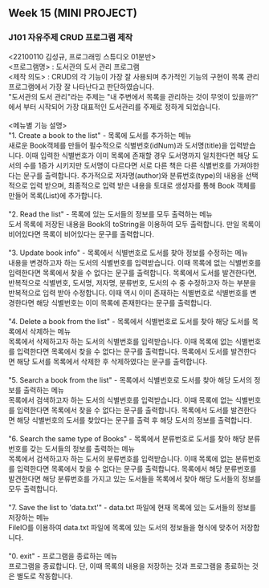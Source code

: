## Week 15 (MINI PROJECT)

### J101 자유주제 CRUD 프로그램 제작
<22100110 김성규, 프로그래밍 스튜디오 01분반><br>
<프로그램명> : 도서관의 도서 관리 프로그램<br>
<제작 의도> : CRUD의 각 기능이 가장 잘 사용되며 추가적인 기능의 구현이 목록 관리 프로그램에서 가장 잘 나타난다고 판단하였습니다.<br>
"도서관의 도서 관리"라는 주제는 "내 주변에서 목록을 관리하는 것이 무엇이 있을까?" 에서 부터 시작되어 가장 대표적인 도서관리를 주제로 정하게 되었습니다.<br><br>
<메뉴별 기능 설명><br>
"1. Create a book to the list" - 목록에 도서를 추가하는 메뉴<br>
새로운 Book객체를 만들어 필수적으로 식별번호(idNum)과 도서명(title)을 입력받습니다. 이때 입력한 식별번호가 이미 목록에 존재할 경우 도서명까지 일치한다면 해당 도서의 수를 1증가 시키지만 
도서명이 다르다면 서로 다른 책은 다른 식별번호를 가져야한다는 문구를 출력합니다. 추가적으로 저자명(author)와 분류번호(type)의 내용을 선택적으로 입력 받으며, 
최종적으로 입력 받은 내용을 토대로 생성자를 통해 Book 객체를 만들어 목록(List<Book>)에 추가합니다. <br><br>
"2. Read the list" - 목록에 있는 도서들의 정보를 모두 출력하는 메뉴<br>
도서 목록에 저장된 내용을 Book의 toString을 이용하여 모두 출력합니다. 만일 목록이 비어있다면 목록이 비어있다는 문구를 출력합니다.<br><br>
"3. Update book info" - 목록에서 식별번호로 도서를 찾아 정보를 수정하는 메뉴<br>
내용을 변경하고자 하는 도서의 식별번호를 입력받습니다. 이때 목록에 없는 식별번호를 입력한다면 목록에서 찾을 수 없다는 문구를 출력합니다.
목록에서 도서를 발견한다면, 반복적으로 식별번호, 도서명, 저자명, 분류번호, 도서의 수 중 수정하고자 하는 부분을 반복적으로 입력 받아 수정합니다.
이때 역시 이미 존재하는 식별번호로 식별번호를 변경한다면 해당 식별번호는 이미 목록에 존재한다는 문구를 출력합니다.<br><br>
"4. Delete a book from the list" - 목록에서 식별번호로 도서를 찾아 해당 도서를 목록에서 삭제하는 메뉴<br>
목록에서 삭제하고자 하는 도서의 식별번호를 입력받습니다. 이때 목록에 없는 식별번호를 입력한다면 목록에서 찾을 수 없다는 문구를 출력합니다.
목록에서 도서를 발견한다면 해당 도서를 목록에서 삭제한 후 삭제하였다는 문구를 출력합니다.<br><br>
"5. Search a book from the list" - 목록에서 식별번호로 도서를 찾아 해당 도서의 정보를 출력하는 메뉴<br>
목록에서 검색하고자 하는 도서의 식별번호를 입력받습니다. 이때 목록에 없는 식별번호를 입력한다면 목록에서 찾을 수 없다는 문구를 출력합니다.
목록에서 도서를 발견한다면 해당 식별번호의 도서를 찾았다는 문구를 출력 후 해당 도서의 정보를 출력합니다.<br><br>
"6. Search the same type of Books" - 목록에서 분류번호로 도서를 찾아 해당 분류번호를 갖는 도서들의 정보를 출력하는 메뉴<br>
목록에서 검색하고자 하는 도서의 분류번호를 입력받습니다. 이때 목록에 없는 분류번호를 입력한다면 목록에서 찾을 수 없다는 문구를 출력합니다.
목록에서 해당 분류번호를 발견한다면 해당 분류번호를 가지고 있는 도서들을 목록에서 찾아 해당 도서들의 정보를 모두 출력합니다.<br><br>
"7. Save the list to 'data.txt'" - data.txt 파일에 현재 목록에 있는 도서들의 정보를 저장하는 메뉴<br>
FileIO를 이용하여 data.txt 파일에 목록에 있는 도서의 정보들을 형식에 맞추어 저장합니다.<br><br>
"0. exit" - 프로그램을 종료하는 메뉴<br>
프로그램을 종료합니다. 단, 이때 목록의 내용을 저장하는 것과 프로그램을 종료하는 것은 별도로 작동합니다.<br><br>